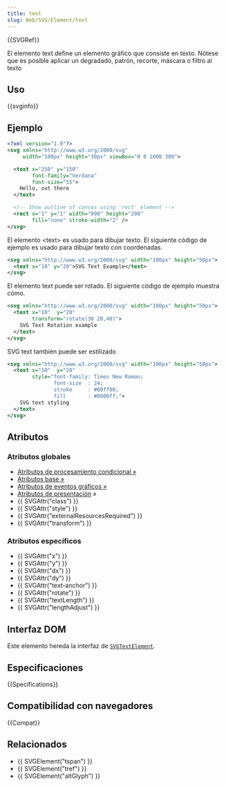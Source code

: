 ```yaml
---
title: text
slug: Web/SVG/Element/text
---
```


{{SVGRef}}

El elemento text define un elemento gráfico que consiste en texto. Nótese que es posible aplicar un degradado, patrón, recorte, máscara o filtro al texto

## Uso

{{svginfo}}

## Ejemplo

```xml
<?xml version="1.0"?>
<svg xmlns="http://www.w3.org/2000/svg"
     width="100px" height="30px" viewBox="0 0 1000 300">

  <text x="250" y="150"
        font-family="Verdana"
        font-size="55">
    Hello, out there
  </text>

  <!-- Show outline of canvas using 'rect' element -->
  <rect x="1" y="1" width="998" height="298"
        fill="none" stroke-width="2" />
</svg>
```

El elemento \<text> es usado para dibujar texto. El siguiente código de ejemplo es usado para dibujar texto con coordenadas.

```xml
<svg xmlns="http://www.w3.org/2000/svg" width="100px" height="50px">
  <text x="10" y="20">SVG Text Example</text>
</svg>
```

El elemento text puede ser rotado. El siguiente código de ejemplo muestra cómo.

```xml
<svg xmlns="http://www.w3.org/2000/svg" width="100px" height="50px">
  <text x="10"  y="20"
        transform="rotate(30 20,40)">
    SVG Text Rotation example
  </text>
</svg>
```

SVG text también puede ser estilizado

```xml
<svg xmlns="http://www.w3.org/2000/svg" width="100px" height="50px">
  <text x="10"  y="20"
        style="font-family: Times New Roman;
               font-size  : 24;
               stroke     : #00ff00;
               fill       : #0000ff;">
    SVG text styling
  </text>
</svg>
```

## Atributos

### Atributos globales

- [Atributos de procesamiento condicional »](/en/SVG/Attribute#ConditionalProccessing)
- [Atributos base »](/en/SVG/Attribute#Core)
- [Atributos de eventos gráficos »](/en/SVG/Attribute#GraphicalEvent)
- [Atributos de presentación](/en/SVG/Attribute#Presentation) »
- {{ SVGAttr("class") }}
- {{ SVGAttr("style") }}
- {{ SVGAttr("externalResourcesRequired") }}
- {{ SVGAttr("transform") }}

### Atributos específicos

- {{ SVGAttr("x") }}
- {{ SVGAttr("y") }}
- {{ SVGAttr("dx") }}
- {{ SVGAttr("dy") }}
- {{ SVGAttr("text-anchor") }}
- {{ SVGAttr("rotate") }}
- {{ SVGAttr("textLength") }}
- {{ SVGAttr("lengthAdjust") }}

## Interfaz DOM

Este elemento hereda la interfaz de [`SVGTextElement`](/en/DOM/SVGTextElement).

## Especificaciones

{{Specifications}}

## Compatibilidad con navegadores

{{Compat}}

## Relacionados

- {{ SVGElement("tspan") }}
- {{ SVGElement("tref") }}
- {{ SVGElement("altGlyph") }}
